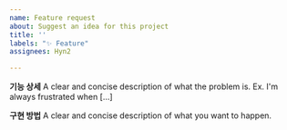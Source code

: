 ```yaml
---
name: Feature request
about: Suggest an idea for this project
title: ''
labels: "✨ Feature"
assignees: Hyn2

---
```


**기능 상세**
A clear and concise description of what the problem is. Ex. I'm always frustrated when [...]

**구현 방법**
A clear and concise description of what you want to happen.
